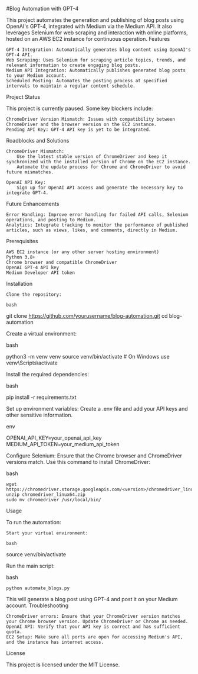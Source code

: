 #Blog Automation with GPT-4

This project automates the generation and publishing of blog posts using OpenAI's GPT-4, integrated with Medium via the Medium API. It also leverages Selenium for web scraping and interaction with online platforms, hosted on an AWS EC2 instance for continuous operation.
Features

    GPT-4 Integration: Automatically generates blog content using OpenAI's GPT-4 API.
    Web Scraping: Uses Selenium for scraping article topics, trends, and relevant information to create engaging blog posts.
    Medium API Integration: Automatically publishes generated blog posts to your Medium account.
    Scheduled Posting: Automates the posting process at specified intervals to maintain a regular content schedule.

Project Status

This project is currently paused. Some key blockers include:

    ChromeDriver Version Mismatch: Issues with compatibility between ChromeDriver and the browser version on the EC2 instance.
    Pending API Key: GPT-4 API key is yet to be integrated.

Roadblocks and Solutions

    ChromeDriver Mismatch:
        Use the latest stable version of ChromeDriver and keep it synchronized with the installed version of Chrome on the EC2 instance.
        Automate the update process for Chrome and ChromeDriver to avoid future mismatches.

    OpenAI API Key:
        Sign up for OpenAI API access and generate the necessary key to integrate GPT-4.

Future Enhancements

    Error Handling: Improve error handling for failed API calls, Selenium operations, and posting to Medium.
    Analytics: Integrate tracking to monitor the performance of published articles, such as views, likes, and comments, directly in Medium.

Prerequisites

    AWS EC2 instance (or any other server hosting environment)
    Python 3.8+
    Chrome browser and compatible ChromeDriver
    OpenAI GPT-4 API key
    Medium Developer API token

Installation

    Clone the repository:

    bash

git clone https://github.com/yourusername/blog-automation.git
cd blog-automation

Create a virtual environment:

bash

python3 -m venv venv
source venv/bin/activate  # On Windows use venv\Scripts\activate

Install the required dependencies:

bash

pip install -r requirements.txt

Set up environment variables: Create a .env file and add your API keys and other sensitive information.

env

OPENAI_API_KEY=your_openai_api_key
MEDIUM_API_TOKEN=your_medium_api_token

Configure Selenium: Ensure that the Chrome browser and ChromeDriver versions match. Use this command to install ChromeDriver:

bash

    wget https://chromedriver.storage.googleapis.com/<version>/chromedriver_linux64.zip
    unzip chromedriver_linux64.zip
    sudo mv chromedriver /usr/local/bin/

Usage

To run the automation:

    Start your virtual environment:

    bash

source venv/bin/activate

Run the main script:

bash

    python automate_blogs.py

This will generate a blog post using GPT-4 and post it on your Medium account.
Troubleshooting

    ChromeDriver errors: Ensure that your ChromeDriver version matches your Chrome browser version. Update ChromeDriver or Chrome as needed.
    OpenAI API: Verify that your API key is correct and has sufficient quota.
    EC2 Setup: Make sure all ports are open for accessing Medium's API, and the instance has internet access.

License

This project is licensed under the MIT License.
